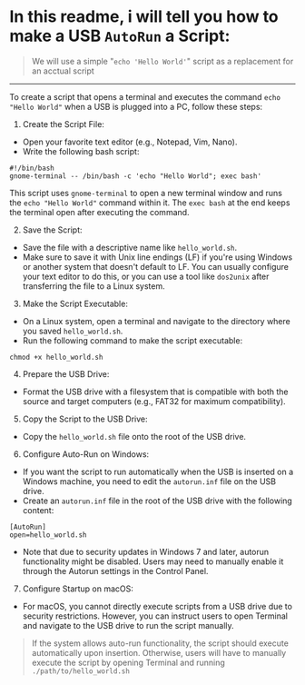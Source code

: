 In this readme, i will tell you how to make a USB `AutoRun` a Script:
==================================
> We will use a simple "`echo 'Hello World'`" script as a replacement for an acctual script
---

To create a script that opens a terminal and executes the command `echo "Hello World"` when a USB is plugged into a PC, follow these steps:

1. Create the Script File:
* Open your favorite text editor (e.g., Notepad, Vim, Nano).
* Write the following bash script:

```shell
#!/bin/bash
gnome-terminal -- /bin/bash -c 'echo "Hello World"; exec bash'
```

This script uses `gnome-terminal` to open a new terminal window and runs the `echo "Hello World"` command within it. The `exec bash` at the end keeps the terminal open after executing the command.

2. Save the Script:
* Save the file with a descriptive name like `hello_world.sh`.
* Make sure to save it with Unix line endings (LF) if you're using Windows or another system that doesn't default to LF. You can usually configure your text editor to do this, or you can use a tool like `dos2unix` after transferring the file to a Linux system.

3. Make the Script Executable:
* On a Linux system, open a terminal and navigate to the directory where you saved `hello_world.sh`.
* Run the following command to make the script executable:

```shell
chmod +x hello_world.sh
```

4. Prepare the USB Drive:
* Format the USB drive with a filesystem that is compatible with both the source and target computers (e.g., FAT32 for maximum compatibility).
 
5. Copy the Script to the USB Drive:
* Copy the `hello_world.sh` file onto the root of the USB drive.

6. Configure Auto-Run on Windows:
* If you want the script to run automatically when the USB is inserted on a Windows machine, you need to edit the `autorun.inf` file on the USB drive.
* Create an `autorun.inf` file in the root of the USB drive with the following content:

```shell
[AutoRun]
open=hello_world.sh
```  

* Note that due to security updates in Windows 7 and later, autorun functionality might be disabled. Users may need to manually enable it through the Autorun settings in the Control Panel.

7. Configure Startup on macOS:
* For macOS, you cannot directly execute scripts from a USB drive due to security restrictions. However, you can instruct users to open Terminal and navigate to the USB drive to run the script manually.

> If the system allows auto-run functionality, the script should execute automatically upon insertion. Otherwise, users will have to manually execute the script by opening Terminal and running `./path/to/hello_world.sh`
